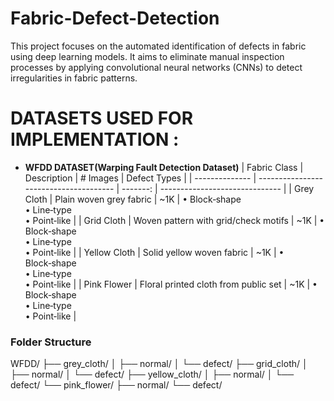 # Fabric-Defect-Detection
This project focuses on the automated identification of defects in fabric using deep learning models. It aims to eliminate manual inspection processes by applying convolutional neural networks (CNNs) to detect irregularities in fabric patterns.

# DATASETS USED FOR IMPLEMENTATION :

<ul>
<li>

**WFDD DATASET(Warping Fault Detection Dataset)**
| Fabric Class   | Description                            | # Images | Defect Types                   |
| -------------- | -------------------------------------- | -------: | ------------------------------ |
| Grey Cloth     | Plain woven grey fabric                |      ~1K | • Block‑shape<br>• Line‑type<br>• Point‑like |
| Grid Cloth     | Woven pattern with grid/check motifs   |      ~1K | • Block‑shape<br>• Line‑type<br>• Point‑like |
| Yellow Cloth   | Solid yellow woven fabric              |      ~1K | • Block‑shape<br>• Line‑type<br>• Point‑like |
| Pink Flower    | Floral printed cloth from public set   |      ~1K | • Block‑shape<br>• Line‑type<br>• Point‑like |



</li>
</ul>


### Folder Structure

WFDD/
├── grey_cloth/
│ ├── normal/
│ └── defect/
├── grid_cloth/
│ ├── normal/
│ └── defect/
├── yellow_cloth/
│ ├── normal/
│ └── defect/
└── pink_flower/
├── normal/
└── defect/
